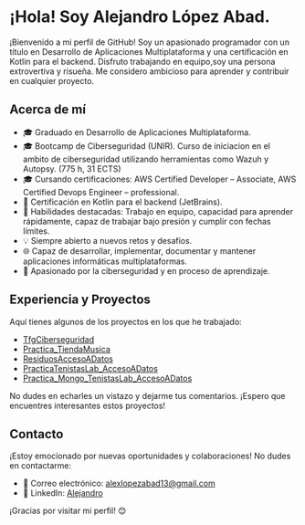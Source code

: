 
# ¡Hola! Soy Alejandro López Abad.

¡Bienvenido a mi perfil de GitHub! Soy un apasionado programador con un título en Desarrollo de Aplicaciones Multiplataforma y una certificación en Kotlin para el backend. Disfruto trabajando en equipo,soy una persona extrovertiva y risueña. Me considero ambicioso para aprender y contribuir en cualquier proyecto.

## Acerca de mí

- 🎓 Graduado en Desarrollo de Aplicaciones Multiplataforma.
- 🎓 Bootcamp de Ciberseguridad (UNIR). Curso de iniciacion en el ambito de ciberseguridad utilizando herramientas como Wazuh y Autopsy. (775 h, 31 ECTS)
- 🎓 Cursando certificaciones: AWS Certified Developer – Associate, AWS Certified Devops Engineer – professional.
- 🚀 Certificación en Kotlin para el backend (JetBrains).
- 👥 Habilidades destacadas: Trabajo en equipo, capacidad para aprender rápidamente, capaz de trabajar bajo presión y cumplir con fechas límites.
- 💡 Siempre abierto a nuevos retos y desafíos.
- 🌐 Capaz de desarrollar, implementar, documentar y mantener aplicaciones informáticas multiplataformas.
- 🔐 Apasionado por la ciberseguridad y en proceso de aprendizaje.

## Experiencia y Proyectos

Aquí tienes algunos de los proyectos en los que he trabajado:

- [TfgCiberseguridad](https://github.com/AlejandroLopezAbad/TfgCiberseguridad)
- [Practica_TiendaMusica](https://github.com/AlejandroLopezAbad/Practica_TiendaMusica)
- [ResiduosAccesoADatos](https://github.com/AlejandroLopezAbad/ResiduosAccesoADatos)
- [PracticaTenistasLab_AccesoADatos](https://github.com/AlejandroLopezAbad/PracticaTenistasLab_AccesoADatos)
- [Practica_Mongo_TenistasLab_AccesoADatos](https://github.com/AlejandroLopezAbad/Practica_Mongo_TenistasLab_AccesoADatos)


No dudes en echarles un vistazo y dejarme tus comentarios. ¡Espero que encuentres interesantes estos proyectos!
## Contacto

¡Estoy emocionado por nuevas oportunidades y colaboraciones! No dudes en contactarme:

- 📧 Correo electrónico: [alexlopezabad13@gmail.com](mailto:alexlopezabad13@gmail.com)
- 🔗 LinkedIn: [Alejandro](https://www.linkedin.com/in/alejandro-lopez-abad-b43a8327b/)


¡Gracias por visitar mi perfil! 😊
